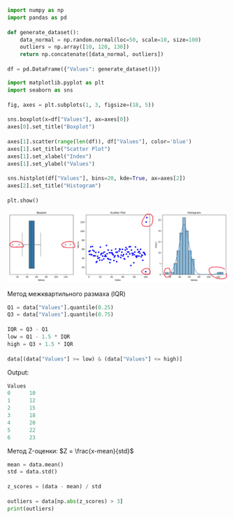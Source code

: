 ``` python
import numpy as np
import pandas as pd

def generate_dataset():
    data_normal = np.random.normal(loc=50, scale=10, size=100)
    outliers = np.array([10, 120, 130])
    return np.concatenate([data_normal, outliers])

df = pd.DataFrame({"Values": generate_dataset()})
```

``` python
import matplotlib.pyplot as plt
import seaborn as sns

fig, axes = plt.subplots(1, 3, figsize=(18, 5))

sns.boxplot(x=df["Values"], ax=axes[0])
axes[0].set_title("Boxplot")

axes[1].scatter(range(len(df)), df["Values"], color='blue')
axes[1].set_title("Scatter Plot")
axes[1].set_xlabel("Index")
axes[1].set_ylabel("Values")

sns.histplot(df["Values"], bins=20, kde=True, ax=axes[2])
axes[2].set_title("Histogram")

plt.show()
```

![Image alt](https://raw.githubusercontent.com/DanisSharafiev/MLCourse/refs/heads/main/Images/Outliers.png)


Метод межквартильного размаха (IQR)

``` python
Q1 = data["Values"].quantile(0.25)
Q3 = data["Values"].quantile(0.75)

IQR = Q3 - Q1
low = Q1 - 1.5 * IQR
high = Q3 + 1.5 * IQR

data[(data["Values"] >= low) & (data["Values"] <= high)]
```
Output:
``` python
Values
0      10
1      12
2      15
3      18
4      20
5      22
6      23
```

Метод Z-оценки:
$Z = \frac{x-mean}{std}$

``` python
mean = data.mean()
std = data.std()

z_scores = (data - mean) / std

outliers = data[np.abs(z_scores) > 3]
print(outliers)
```
